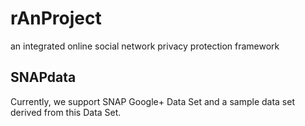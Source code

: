 # rAnProject
an integrated online social network privacy protection framework

## SNAPdata
Currently, we support SNAP Google+ Data Set and a sample data set derived from this Data Set.

